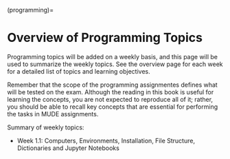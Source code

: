 (programming)=
# Overview of Programming Topics

Programming topics will be added on a weekly basis, and this page will be used to summarize the weekly topics. See the overview page for each week for a detailed list of topics and learning objectives.

Remember that the scope of the programming assignmentes defines what will be tested on the exam. Although the reading in this book is useful for learning the concepts, you are not expected to reproduce all of it; rather, you should be able to recall key concepts that are essential for performing the tasks in MUDE assignments.

Summary of weekly topics:

- Week 1.1: Computers, Environments, Installation, File Structure, Dictionaries and Jupyter Notebooks

<!-- [github.com/learn-programming](https://github.com/TeachBooks/learn-programming/) -->